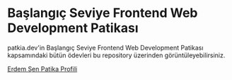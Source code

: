 # Başlangıç Seviye Frontend Web Development Patikası
patkia.dev'in Başlangıç Seviye Frontend Web Development Patikası kapsamındaki bütün ödevleri bu repository üzerinden görüntüleyebilirsiniz.

[Erdem Şen Patika Profili](https://app.patika.dev/senerdem)
